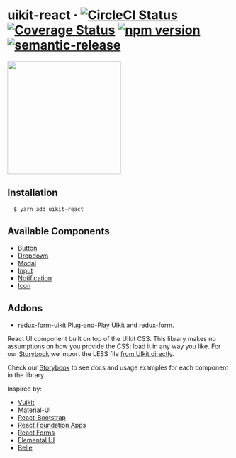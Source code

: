 # uikit-react &middot; [![CircleCI Status](https://img.shields.io/circleci/project/github/stipsan/uikit-react.svg?style=flat-square)](https://circleci.com/gh/stipsan/uikit-react) [![Coverage Status](https://img.shields.io/coveralls/stipsan/uikit-react.svg?style=flat-square)](https://coveralls.io/github/stipsan/uikit-react) [![npm version](https://img.shields.io/npm/v/uikit-react.svg?style=flat-square)](https://www.npmjs.com/package/uikit-react) [![semantic-release](https://img.shields.io/badge/%20%20%F0%9F%93%A6%F0%9F%9A%80-semantic--release-e10079.svg?style=flat-square)](https://github.com/semantic-release/semantic-release)

<img src="https://uikit-react.io/logo.svg?v2" width="256"/>

## Installation

```bash
  $ yarn add uikit-react
```

## Available Components

* [Button](http://uikit-react.io/?selectedKind=Button&selectedStory=Basic%20Usage&full=0&down=1&left=1&panelRight=0)
* [Dropdown](http://uikit-react.io/?selectedKind=Dropdown&selectedStory=Basic%20Usage&full=0&down=1&left=1&panelRight=0)
* [Modal](http://uikit-react.io/?selectedKind=Modal&selectedStory=Basic%20Usage&full=0&down=1&left=1&panelRight=0)
* [Input](http://uikit-react.io/?selectedKind=Input&selectedStory=Basic%20Usage&full=0&down=1&left=1&panelRight=0)
* [Notification](http://uikit-react.io/?selectedKind=Notification&selectedStory=Basic%20Usage&full=0&down=1&left=1&panelRight=0&downPanel=kadirahq%2Fstorybook-addon-actions%2Factions-panel)
* [Icon](http://uikit-react.io/?selectedKind=Icon&selectedStory=Basic%20Usage&full=0&down=1&left=1&panelRight=0&downPanel=kadirahq%2Fstorybook-addon-actions%2Factions-panel)

## Addons

* [redux-form-uikit](https://github.com/stipsan/redux-form-uikit) Plug-and-Play UIkit and [redux-form](https://github.com/erikras/redux-form).

React UI component built on top of the UIkit CSS.
This library makes no assumptions on how you provide the CSS; load it in any way you like.
For our [Storybook](https://uikit-react.io) we import the LESS file [from UIkit directly](https://github.com/stipsan/uikit-react/blob/20773ae21d698e87d5419cfc117b4f1bb685f41b/.storybook/config.js#L1).

Check our [Storybook](http://uikit-react.io) to see docs and usage examples for each component in the library.

Inspired by:
* [Vuikit](http://vuikit.github.io/vuikit/)
* [Material-UI](http://material-ui.com/)
* [React-Bootstrap](http://react-bootstrap.github.io)
* [React Foundation Apps](https://github.com/akiran/react-foundation-apps)
* [React Forms](http://prometheusresearch.github.io/react-forms/)
* [Elemental UI](http://elemental-ui.com)
* [Belle](https://github.com/nikgraf/belle/)
